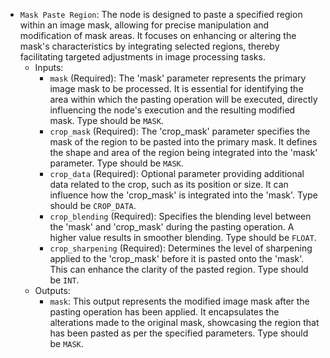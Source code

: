 - `Mask Paste Region`: The node is designed to paste a specified region within an image mask, allowing for precise manipulation and modification of mask areas. It focuses on enhancing or altering the mask's characteristics by integrating selected regions, thereby facilitating targeted adjustments in image processing tasks.
    - Inputs:
        - `mask` (Required): The 'mask' parameter represents the primary image mask to be processed. It is essential for identifying the area within which the pasting operation will be executed, directly influencing the node's execution and the resulting modified mask. Type should be `MASK`.
        - `crop_mask` (Required): The 'crop_mask' parameter specifies the mask of the region to be pasted into the primary mask. It defines the shape and area of the region being integrated into the 'mask' parameter. Type should be `MASK`.
        - `crop_data` (Required): Optional parameter providing additional data related to the crop, such as its position or size. It can influence how the 'crop_mask' is integrated into the 'mask'. Type should be `CROP_DATA`.
        - `crop_blending` (Required): Specifies the blending level between the 'mask' and 'crop_mask' during the pasting operation. A higher value results in smoother blending. Type should be `FLOAT`.
        - `crop_sharpening` (Required): Determines the level of sharpening applied to the 'crop_mask' before it is pasted onto the 'mask'. This can enhance the clarity of the pasted region. Type should be `INT`.
    - Outputs:
        - `mask`: This output represents the modified image mask after the pasting operation has been applied. It encapsulates the alterations made to the original mask, showcasing the region that has been pasted as per the specified parameters. Type should be `MASK`.
